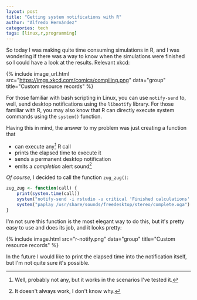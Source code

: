 ```yaml
---
layout: post
title: "Getting system notifications with R"
author: "Alfredo Hernández"
categories: tech
tags: [linux,r,programming]
---
```


So today I was making quite time consuming simulations in R, and I was wondering if there was a way to know when the simulations were finished so I could have a look at the results. Relevant xkcd:

{% include image_url.html src="https://imgs.xkcd.com/comics/compiling.png" data="group" title="Custom resource records" %}

For those familiar with bash scripting in Linux, you can use `notify-send` to, well, send desktop notifications using the `libnotify` library. For those familiar with R, you may also know that R can directly execute system commands using the `system()` function.

Having this in mind, the answer to my problem was just creating a function that
 - can execute any[^fn1] R call
 - prints the elapsed time to execute it
 - sends a permanent desktop notification
 - emits a *completion* alert sound[^fn2]

*Of course*, I decided to call the function `zug_zug()`:
```r
zug_zug <- function(call) {
	print(system.time(call))
	system("notify-send -i rstudio -u critical 'Finished calculations' 'Get back to work!'")
	system("paplay /usr/share/sounds/freedesktop/stereo/complete.oga")
}
```

I'm not sure this function is the most elegant way to do this, but it's pretty easy to use and does its job, and it looks pretty:

{% include image.html src="r-notify.png" data="group" title="Custom resource records" %}

In the future I would like to print the elapsed time into the notification itself, but I'm not quite sure it's possible.

[^fn1]: Well, probably not any, but it works in the scenarios I've tested it.
[^fn2]: It doesn't always work, I don't know why.
